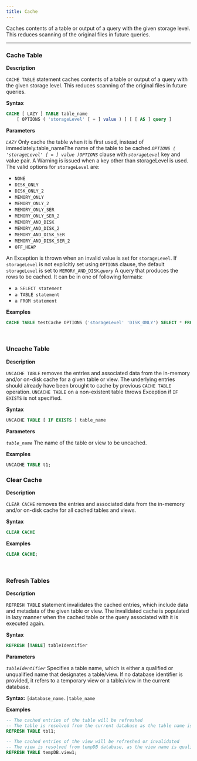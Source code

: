 ```yaml
---
title: Cache
---
```


<!-- <head>
  <title>Cache</title>
  <meta
    name="description"
    content="Cache"
  />
</head> -->

Caches contents of a table or output of a query with the given storage level. This reduces scanning of the original files in future queries.
___

### Cache Table

**Description** 

`CACHE TABLE` statement caches contents of a table or output of a query with the given storage level. This reduces scanning of the original files in future queries.

**Syntax** 
```sql
CACHE [ LAZY ] TABLE table_name
    [ OPTIONS ( 'storageLevel' [ = ] value ) ] [ [ AS ] query ]
```

**Parameters** 

*`LAZY`* Only cache the table when it is first used, instead of immediately.table_nameThe name of the table to be cached.*`OPTIONS ( 'storageLevel' [ = ] value )OPTIONS`* clause with *`storageLevel`* key and value pair. A Warning is issued when a key other than storageLevel is used. The valid options for `storageLevel` are:

  * `NONE`
  * `DISK_ONLY`
  * `DISK_ONLY_2`
  * `MEMORY_ONLY`
  * `MEMORY_ONLY_2`
  * `MEMORY_ONLY_SER`
  * `MEMORY_ONLY_SER_2`
  * `MEMORY_AND_DISK`
  * `MEMORY_AND_DISK_2`
  * `MEMORY_AND_DISK_SER`
  * `MEMORY_AND_DISK_SER_2`
  * `OFF_HEAP `

An Exception is thrown when an invalid value is set for `storageLevel`. If `storageLevel` is not explicitly set using `OPTIONS` clause, the default `storageLevel` is set to `MEMORY_AND_DISK`.*`query`* A query that produces the rows to be cached. It can be in one of following formats:

  * `a SELECT statement`
  * `a TABLE statement`
  * `a FROM statement` 

**Examples**

```sql
CACHE TABLE testCache OPTIONS ('storageLevel' 'DISK_ONLY') SELECT * FROM testData;
```

<br/>

### **Uncache Table** 

**Description**

`UNCACHE TABLE` removes the entries and associated data from the in-memory and/or on-disk cache for a given table or view. The underlying entries should already have been brought to cache by previous `CACHE TABLE` operation. `UNCACHE TABLE` on a non-existent table throws Exception if `IF EXISTS` is not specified.

**Syntax**

```sql
UNCACHE TABLE [ IF EXISTS ] table_name
```

**Parameters**

*`table_name`* The name of the table or view to be uncached.

**Examples**

```sql
UNCACHE TABLE t1;
```

### Clear Cache 

**Description**

```CLEAR CACHE``` removes the entries and associated data from the in-memory and/or on-disk cache for all cached tables and views.

**Syntax**

```sql
CLEAR CACHE
```

**Examples**

```sql
CLEAR CACHE;
```

<br/>

### Refresh Tables

**Description**

`REFRESH TABLE` statement invalidates the cached entries, which include data and metadata of the given table or view. The invalidated cache is populated in lazy manner when the cached table or the query associated with it is executed again.

**Syntax**

```sql
REFRESH [TABLE] tableIdentifier
```

**Parameters**

*`tableIdentifier`* Specifies a table name, which is either a qualified or unqualified name that designates a table/view. If no database identifier is provided, it refers to a temporary view or a table/view in the current database.

**Syntax:** `[database_name.]table_name`

**Examples**

```sql
-- The cached entries of the table will be refreshed  
-- The table is resolved from the current database as the table name is unqualified.
REFRESH TABLE tbl1;

-- The cached entries of the view will be refreshed or invalidated
-- The view is resolved from tempDB database, as the view name is qualified.
REFRESH TABLE tempDB.view1;   
```